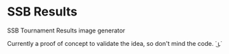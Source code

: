 # SSB Results

SSB Tournament Results image generator

Currently a proof of concept to validate the idea, so don't mind the code. ˙ ͜ʟ˙
